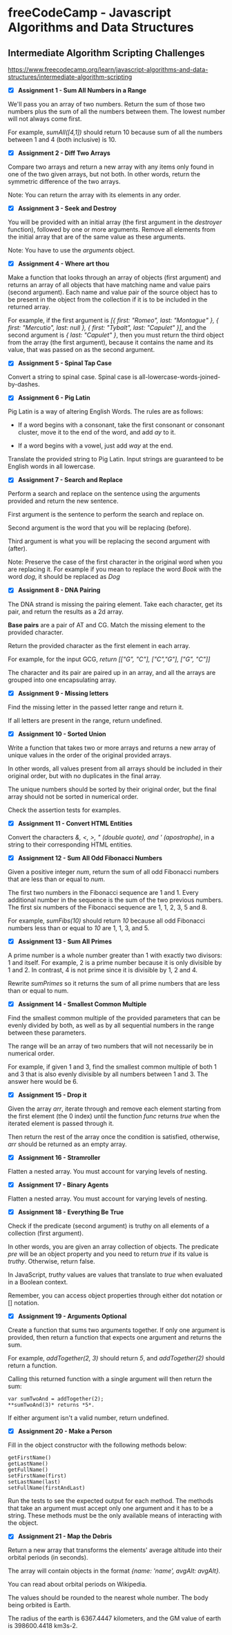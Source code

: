 # freeCodeCamp - Javascript Algorithms and Data Structures

## Intermediate Algorithm Scripting Challenges

https://www.freecodecamp.org/learn/javascript-algorithms-and-data-structures/intermediate-algorithm-scripting


- [x] **Assignment 1 - Sum All Numbers in a Range**

We'll pass you an array of two numbers. Return the sum of those two numbers plus the sum of all the numbers between them. The lowest number will not always come first.

For example, *sumAll([4,1])* should return 10 because sum of all the numbers between 1 and 4 (both inclusive) is 10.

- [x] **Assignment 2 - Diff Two Arrays**

Compare two arrays and return a new array with any items only found in one of the two given arrays, but not both. In other words, return the symmetric difference of the two arrays.

Note: You can return the array with its elements in any order.

- [x] **Assignment 3 - Seek and Destroy**

You will be provided with an initial array (the first argument in the *destroyer* function), followed by one or more arguments. Remove all elements from the initial array that are of the same value as these arguments.

Note: You have to use the *arguments* object.

- [x] **Assignment 4 - Where art thou**

Make a function that looks through an array of objects (first argument) and returns an array of all objects that have matching name and value pairs (second argument). Each name and value pair of the source object has to be present in the object from the collection if it is to be included in the returned array.

For example, if the first argument is *[{ first: "Romeo", last: "Montague" }, { first: "Mercutio", last: null }, { first: "Tybalt", last: "Capulet" }]*, and the second argument is *{ last: "Capulet" }*, then you must return the third object from the array (the first argument), because it contains the name and its value, that was passed on as the second argument.

- [x] **Assignment 5 - Spinal Tap Case**

Convert a string to spinal case. Spinal case is all-lowercase-words-joined-by-dashes.

- [x] **Assignment 6 - Pig Latin**

Pig Latin is a way of altering English Words. The rules are as follows:

- If a word begins with a consonant, take the first consonant or consonant cluster, move it to the end of the word, and add *ay* to it.

- If a word begins with a vowel, just add *way* at the end.

Translate the provided string to Pig Latin. Input strings are guaranteed to be English words in all lowercase.

- [x] **Assignment 7 - Search and Replace**

Perform a search and replace on the sentence using the arguments provided and return the new sentence.

First argument is the sentence to perform the search and replace on.

Second argument is the word that you will be replacing (before).

Third argument is what you will be replacing the second argument with (after).

Note: Preserve the case of the first character in the original word when you are replacing it. For example if you mean to replace the word *Book* with the word *dog*, it should be replaced as *Dog*

- [x] **Assignment 8 - DNA Pairing**

The DNA strand is missing the pairing element. Take each character, get its pair, and return the results as a 2d array.

**Base pairs** are a pair of AT and CG. Match the missing element to the provided character.

Return the provided character as the first element in each array.

For example, for the input GCG, *return* *[["G", "C"], ["C","G"], ["G", "C"]]*

The character and its pair are paired up in an array, and all the arrays are grouped into one encapsulating array.

- [x] **Assignment 9 - Missing letters**

Find the missing letter in the passed letter range and return it.

If all letters are present in the range, return undefined.

- [x] **Assignment 10 - Sorted Union**

Write a function that takes two or more arrays and returns a new array of unique values in the order of the original provided arrays.

In other words, all values present from all arrays should be included in their original order, but with no duplicates in the final array.

The unique numbers should be sorted by their original order, but the final array should not be sorted in numerical order.

Check the assertion tests for examples.

- [x] **Assignment 11 - Convert HTML Entities**

Convert the characters *\&, <, >, " (double quote), and ' (apostrophe)*, in a string to their corresponding HTML entities.

- [x] **Assignment 12 - Sum All Odd Fibonacci Numbers**

Given a positive integer *num*, return the sum of all odd Fibonacci numbers that are less than or equal to *num*.

The first two numbers in the Fibonacci sequence are 1 and 1. Every additional number in the sequence is the sum of the two previous numbers. The first six numbers of the Fibonacci sequence are 1, 1, 2, 3, 5 and 8.

For example, *sumFibs(10)* should return *10* because all odd Fibonacci numbers less than or equal to *10* are 1, 1, 3, and 5.

- [x] **Assignment 13 - Sum All Primes**

A prime number is a whole number greater than 1 with exactly two divisors: 1 and itself. For example, 2 is a prime number because it is only divisible by 1 and 2. In contrast, 4 is not prime since it is divisible by 1, 2 and 4.

Rewrite *sumPrimes* so it returns the sum of all prime numbers that are less than or equal to num.

- [x] **Assignment 14 - Smallest Common Multiple**

Find the smallest common multiple of the provided parameters that can be evenly divided by both, as well as by all sequential numbers in the range between these parameters.

The range will be an array of two numbers that will not necessarily be in numerical order.

For example, if given 1 and 3, find the smallest common multiple of both 1 and 3 that is also evenly divisible by all numbers between 1 and 3. The answer here would be 6.

- [x] **Assignment 15 - Drop it**

Given the array *arr*, iterate through and remove each element starting from the first element (the 0 index) until the function *func* returns *true* when the iterated element is passed through it.

Then return the rest of the array once the condition is satisfied, otherwise, *arr* should be returned as an empty array.

- [x] **Assignment 16 - Stramroller**

Flatten a nested array. You must account for varying levels of nesting.

- [x] **Assignment 17 - Binary Agents**

Flatten a nested array. You must account for varying levels of nesting.

- [x] **Assignment 18 - Everything Be True**

Check if the predicate (second argument) is truthy on all elements of a collection (first argument).

In other words, you are given an array collection of objects. The predicate *pre* will be an object property and you need to return *true* if its value is *truthy*. Otherwise, return false.

In JavaScript, *truthy* values are values that translate to *true* when evaluated in a Boolean context.

Remember, you can access object properties through either dot notation or [] notation.

- [x] **Assignment 19 - Arguments Optional**

Create a function that sums two arguments together. If only one argument is provided, then return a function that expects one argument and returns the sum.

For example, *addTogether(2, 3)* should return *5*, and *addTogether(2)* should return a function.

Calling this returned function with a single argument will then return the sum:

```
var sumTwoAnd = addTogether(2);
**sumTwoAnd(3)* returns *5*.
```

If either argument isn't a valid number, return undefined.

- [x] **Assignment 20 - Make a Person**

Fill in the object constructor with the following methods below:

```
getFirstName()
getLastName()
getFullName()
setFirstName(first)
setLastName(last)
setFullName(firstAndLast)
```

Run the tests to see the expected output for each method. The methods that take an argument must accept only one argument and it has to be a string. These methods must be the only available means of interacting with the object.

- [x] **Assignment 21 - Map the Debris**

Return a new array that transforms the elements' average altitude into their orbital periods (in seconds).

The array will contain objects in the format *{name: 'name', avgAlt: avgAlt}.*

You can read about orbital periods on Wikipedia.

The values should be rounded to the nearest whole number. The body being orbited is Earth.

The radius of the earth is 6367.4447 kilometers, and the GM value of earth is 398600.4418 km3s-2.

